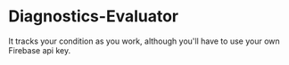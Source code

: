 # Diagnostics-Evaluator

It tracks your condition as you work, although you'll have to use your own Firebase api key.
